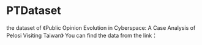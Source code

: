 # PTDataset
the dataset of 《Public Opinion Evolution in Cyberspace: A Case Analysis of Pelosi Visiting Taiwan》
You can find the data from the link：
